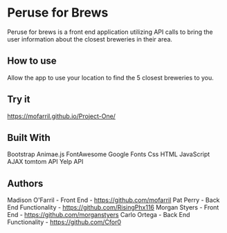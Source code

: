 # Peruse for Brews

Peruse for brews is a front end application utilizing API calls to bring the user information about the closest breweries in their area. 

## How to use 

Allow the app to use your location to find the 5 closest breweries to you.

## Try it

https://mofarril.github.io/Project-One/

## Built With

Bootstrap
Animae.js
FontAwesome
Google Fonts
Css
HTML
JavaScript
AJAX
tomtom API
Yelp API

## Authors
  Madison O'Farril - Front End - https://github.com/mofarril
  Pat Perry - Back End Functionality - https://github.com/RisingPhx116
  Morgan Styers - Front End - https://github.com/morganstyers
  Carlo Ortega - Back End Functionality - https://github.com/Cfor0


